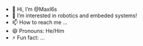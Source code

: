 - 👋 Hi, I’m @MaxI6s
- 👀 I’m interested in robotics and embeded systems!
- 📫 How to reach me ...
- 😄 Pronouns: He/Him
- ⚡ Fun fact: ...

<!---
MaxI6s/MaxI6s is a ✨ special ✨ repository because its `README.md` (this file) appears on your GitHub profile.
You can click the Preview link to take a look at your changes.
--->
